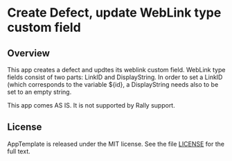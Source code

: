 Create Defect, update WebLink type custom field
=========================

## Overview
This app creates a defect and updtes its weblink custom field.
WebLink type fields consist of two parts: LinkID and DisplayString.
In order to set a LinkID (which corresponds to the variable ${id}, a DisplayString needs also to be set to an empty string.

This app comes AS IS. It is not supported by Rally support.
## License

AppTemplate is released under the MIT license.  See the file [LICENSE](https://raw.github.com/RallyApps/AppTemplate/master/LICENSE) for the full text.
